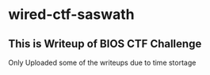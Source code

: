# wired-ctf-saswath

##  This is Writeup of BIOS CTF Challenge

  Only Uploaded some of the writeups due to time stortage
